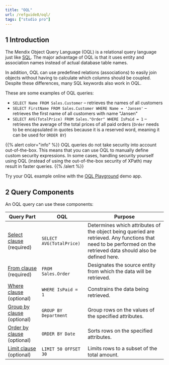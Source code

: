 ```yaml
---
title: "OQL"
url: /refguide8/oql/
tags: ["studio pro"]
---
```


## 1 Introduction

The Mendix Object Query Language (OQL) is a relational query language just like [SQL](https://en.wikipedia.org/wiki/Sql). The major advantage of OQL is that it uses entity and association names instead of actual database table names.

In addition, OQL can use predefined relations (associations) to easily join objects without having to calculate which columns should be coupled. Despite these differences, many SQL keywords also work in OQL.

These are some examples of OQL queries:

* `SELECT Name FROM Sales.Customer` –  retrieves the names of all customers
* `SELECT FirstName FROM Sales.Customer WHERE Name = 'Jansen'`  –  retrieves the first name of all customers with name "Jansen"
* `SELECT AVG(TotalPrice) FROM Sales."Order" WHERE IsPaid = 1`  –  retrieves the average of the total prices of all paid orders (`Order` needs to be encapsulated in quotes because it is a reserved word, meaning it can be used for `ORDER BY`)

{{% alert color="info" %}}
OQL queries do not take security into account out-of-the-box. This means that you can use OQL to manually define custom security expressions. In some cases, handling security yourself using OQL (instead of using the out-of-the-box security of XPath) may result in faster queries.
{{% /alert %}}

Try your OQL example online with the [OQL Playground](https://mydemoversion8-sandbox.mxapps.io/p/OQL) demo app. 

## 2 Query Components

An OQL query can use these components:

| Query Part | OQL | Purpose |
| --- | --- | --- |
| [Select clause](/refguide8/oql-select-clause/) (required)  | `SELECT AVG(TotalPrice)` | Determines which attributes of the object being queried are retrieved. Any functions that need to be performed on the retrieved data should also be defined here.  |
| [From clause](/refguide8/oql-from-clause/) (required)  | `FROM Sales.Order`  | Designates the source entity from which the data will be retrieved.  |
| [Where clause](/refguide8/oql-where-clause/) (optional) | `WHERE IsPaid = 1` | Constrains the data being retrieved.  |
| [Group by clause](/refguide8/oql-group-by-clause/) (optional) | `GROUP BY Department` | Group rows on the values of the specified attributes.  |
| [Order by clause](/refguide8/oql-order-by-clause/) (optional) | `ORDER BY Date` | Sorts rows on the specified attributes.  |
| [Limit clause](/refguide8/oql-limit-clause/) (optional) | `LIMIT 50 OFFSET 30` | Limits rows to a subset of the total amount.  |
